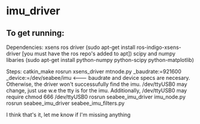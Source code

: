 # imu_driver

To get running:
---

Dependencies:
    xsens ros driver (sudo apt-get install ros-indigo-xsens-driver [you must have the ros repo's added to apt])
    scipy and numpy libaries (sudo apt-get install python-numpy python-scipy python-matplotlib)
    
Steps:
    catkin_make
    rosrun xsens_driver mtnode.py _baudrate:=921600 _device:=/dev/seabee/imu  <--- baudrate and device specs are necesary. Otherwise, the driver won't successufully find the imu. /dev/ttyUSB0 may change, just use w.e the tty is for the imu. Additionally, /dev/ttyUSB0 may require chmod 666 /dev/ttyUSB0
    rosrun seabee_imu_driver imu_node.py
    rosrun seabee_imu_driver seabee_imu_filters.py
    
I think that's it, let me know if I'm missing anything 
